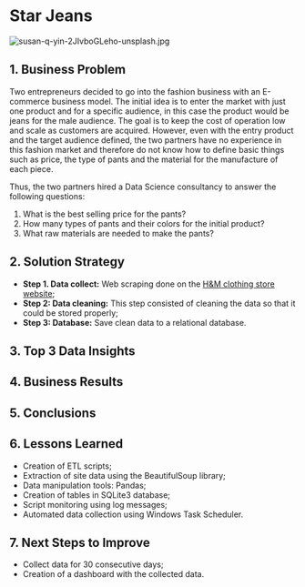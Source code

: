 # Star Jeans
![susan-q-yin-2JIvboGLeho-unsplash.jpg](https://github.com/anaangelicacm/star_jeans/blob/main/images/jason-leung-DmD8HVOjy4c-unsplash.jpg?raw=true)


## 1. Business Problem
Two entrepreneurs decided to go into the fashion business with an E-commerce business model. The initial idea is to enter the market with just one product and for a specific audience, in this case the product would be jeans for the male audience. The goal is to keep the cost of operation low and scale as customers are acquired. However, even with the entry product and the target audience defined, the two partners have no experience in this fashion market and therefore do not know how to define basic things such as price, the type of pants and the material for the manufacture of each piece.

Thus, the two partners hired a Data Science consultancy to answer the following questions:
1. What is the best selling price for the pants?
2. How many types of pants and their colors for the initial product?
3. What raw materials are needed to make the pants?

## 2. Solution Strategy
- **Step 1. Data collect:** Web scraping done on the [H&M clothing store website](https://www2.hm.com/en_us/men/products/jeans.html);
- **Step 2: Data cleaning:** This step consisted of cleaning the data so that it could be stored properly;
- **Step 3: Database:** Save clean data to a relational database.

## 3. Top 3 Data Insights


## 4. Business Results


## 5. Conclusions


## 6. Lessons Learned
- Creation of ETL scripts;
- Extraction of site data using the BeautifulSoup library;
- Data manipulation tools: Pandas;
- Creation of tables in SQLite3 database;
- Script monitoring using log messages;
- Automated data collection using Windows Task Scheduler.

## 7. Next Steps to Improve
- Collect data for 30 consecutive days;
- Creation of a dashboard with the collected data.
